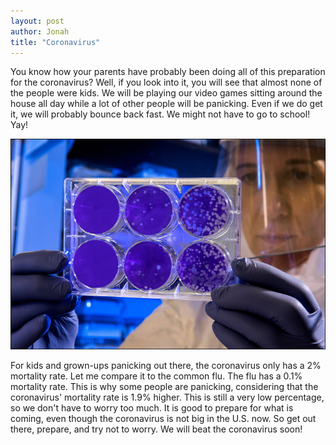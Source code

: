 ```yaml
---
layout: post
author: Jonah
title: "Coronavirus"
---
```


You know how your parents have probably been doing all of this preparation for the coronavirus? Well, if you look into it, you will see that almost none of the people were kids. We will be playing our video games sitting around the house all day while a lot of other people will be panicking. Even if we do get it, we will probably bounce back fast. We might not have to go to school! Yay!

![Photo by CDC on Unsplash](/images/2020-03-01_coronavirus.jpg)

For kids and grown-ups panicking out there, the coronavirus only has a 2% mortality rate. Let me compare it to the common flu. The flu has a 0.1% mortality rate. This is why some people are panicking, considering that the coronavirus' mortality rate is 1.9% higher. This is still a very low percentage, so we don't have to worry too much. It is good to prepare for what is coming, even though the coronavirus is not big in the U.S. now. So get out there, prepare, and try not to worry. We will beat the coronavirus soon!
